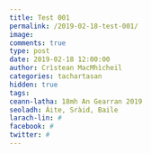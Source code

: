 ```yaml
---
title: Test 001
permalink: /2019-02-18-test-001/
image:
comments: true
type: post
date: 2019-02-18 12:00:00
author: Crìstean MacMhìcheil
categories: tachartasan
hidden: true
tags:
ceann-latha: 18mh An Gearran 2019
seoladh: Àite, Sràid, Baile
larach-lin: #
facebook: #
twitter: #
---
```

